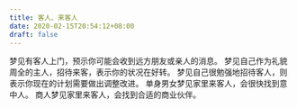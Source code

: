 ```yaml
---
title: 客人、来客人
date: 2020-02-15T20:54:12+08:00
draft: false
---
```


梦见有客人上门，预示你可能会收到远方朋友或亲人的消息。
梦见自己作为礼貌周全的主人，招待来客，表示你的状况在好转。
梦见自己很勉强地招待客人，则表示你现在的计划需要做出调整改进。
单身男女梦见家里来客人，会很快找到意中人。
商人梦见家里来客人，会找到合适的商业伙伴。
